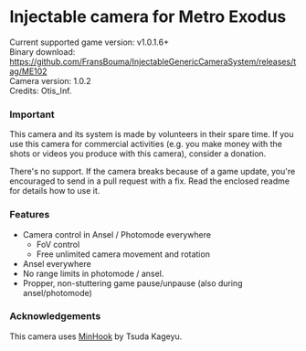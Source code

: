 Injectable camera for Metro Exodus
============================

Current supported game version: v1.0.1.6+  
Binary download: https://github.com/FransBouma/InjectableGenericCameraSystem/releases/tag/ME102  
Camera version: 1.0.2  
Credits: Otis_Inf.  

### Important
This camera and its system is made by volunteers in their spare time. If you use this camera for commercial activities 
(e.g. you make money with the shots or videos you produce with this camera), consider a donation. 

There's no support. If the camera breaks because of a game update, you're encouraged to send in a pull request with a fix.
Read the enclosed readme for details how to use it. 

### Features
- Camera control in Ansel / Photomode everywhere
	- FoV control
	- Free unlimited camera movement and rotation 
- Ansel everywhere
- No range limits in photomode / ansel.
- Propper, non-stuttering game pause/unpause (also during ansel/photomode)

### Acknowledgements
This camera uses [MinHook](https://github.com/TsudaKageyu/minhook) by Tsuda Kageyu.
